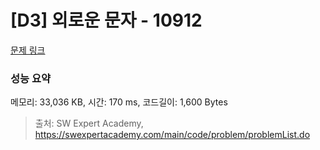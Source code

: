 # [D3] 외로운 문자 - 10912 

[문제 링크](https://swexpertacademy.com/main/code/problem/problemDetail.do?contestProbId=AXVJuEvqLAADFASe) 

### 성능 요약

메모리: 33,036 KB, 시간: 170 ms, 코드길이: 1,600 Bytes



> 출처: SW Expert Academy, https://swexpertacademy.com/main/code/problem/problemList.do